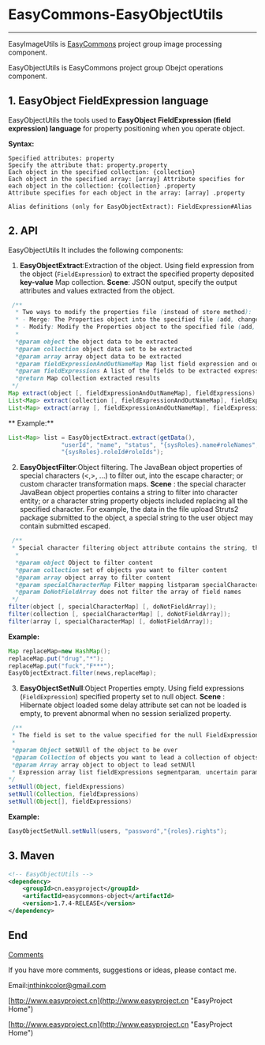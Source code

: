 # EasyCommons-EasyObjectUtils

---------------
EasyImageUtils is [EasyCommons](https://github.com/ushelp/EasyCommons "EasyCommons") project group image processing component. 


EasyObjectUtils is EasyCommons project group Obejct operations component. 

## 1. EasyObject FieldExpression language

EasyObjectUtils the tools used to **EasyObject FieldExpression (field expression) language** for property positioning when you operate object.

**Syntax:**
```
Specified attributes: property
Specify the attribute that: property.property
Each object in the specified collection: {collection}
Each object in the specified array: [array] Attribute specifies for each object in the collection: {collection} .property
Attribute specifies for each object in the array: [array] .property

Alias definitions (only for EasyObjectExtract): FieldExpression#Alias
```

## 2. API
EasyObjectUtils It includes the following components:
 
1. **EasyObjectExtract**:Extraction of the object. Using field expression from the object (`FieldExpression`) to extract the specified property deposited **key-value** Map collection.
 **Scene**: JSON output, specify the output attributes and values extracted from the object.
 ```JAVA
  /**
   * Two ways to modify the properties file (instead of store method):
   * - Merge: The Properties object into the specified file (add, change, delete)
   * - Modify: Modify the Properties object to the specified file (add, change, delete the original file does not include having a parameter)
   *
   *@param object the object data to be extracted
   *@param collection object data set to be extracted
   *@param array array object data to be extracted
   *@param fieldExpressionAndOutNameMap Map list field expression and output alias, optional default field expression name as the output name
   *@param fieldExpressions A list of the fields to be extracted expression, variable parameters, is case-sensitive; support hash character alias definition
   *@return Map collection extracted results
  */
 Map extract(object [, fieldExpressionAndOutNameMap], fieldExpressions)
 List<Map> extract(collection [, fieldExpressionAndOutNameMap], fieldExpressions)
 List<Map> extract(array [, fieldExpressionAndOutNameMap], fieldExpressions)
 ```
 ** Example:**
 ```JAVA
 List<Map> list = EasyObjectExtract.extract(getData(), 
 				"userId", "name", "status", "{sysRoles}.name#roleNames",
 				"{sysRoles}.roleId#roleIds");
 ```

2. **EasyObjectFilter**:Object filtering. The JavaBean object properties of special characters (<,>, ...) to filter out, into the escape character; or custom character transformation maps.
 **Scene** : the special character JavaBean object properties contains a string to filter into character entity; or a character string property objects included replacing all the specified character. For example, the data in the file upload Struts2 package submitted to the object, a special string to the user object may contain submitted escaped.
 ```JAVA
  /**
  * Special character filtering object attribute contains the string, the default Replace <,> is the character entity & lt ;, & gt
   *
   *@param object Object to filter content
   *@param collection set of objects you want to filter content
   *@param array object array to filter content
   *@param specialCharacterMap Filter mapping listparam specialCharacterMap custom (key for the character you want to filter, value character filtered)
   *@param DoNotFieldArray does not filter the array of field names
  */
 filter(object [, specialCharacterMap] [, doNotFieldArray]);
 filter(collection [, specialCharacterMap] [, doNotFieldArray]);
 filter(array [, specialCharacterMap] [, doNotFieldArray]);
 ```
 
  **Example:**
 ```JAVA
 Map replaceMap=new HashMap();
 replaceMap.put("drug","*");
 replaceMap.put("fuck","F***");
 EasyObjectExtract.filter(news,replaceMap);
 ```
 
3. **EasyObjectSetNull**:Object Properties empty. Using field expressions (`FieldExpression`) specified property set to null object.
   **Scene** : Hibernate object loaded some delay attribute set can not be loaded is empty, to prevent abnormal when no session serialized property.
 ```JAVA
  /**
  * The field is set to the value specified for the null FieldExpression
  *
  *@param Object setNUll of the object to be over
  *@param Collection of objects you want to lead a collection of objects setNUll
  *@param Array array object to object to lead setNUll
  * Expression array list fieldExpressions segmentparam, uncertain parameters
 */
 setNull(Object, fieldExpressions)
 setNull(Collection, fieldExpressions)
 setNull(Object[], fieldExpressions)
 ```
  **Example:**
 ```JAVA
 EasyObjectSetNull.setNull(users, "password","{roles}.rights");
 ```

## 3. Maven
```XML
<!-- EasyObjectUtils -->
<dependency>
	<groupId>cn.easyproject</groupId>
	<artifactId>easycommons-object</artifactId>
	<version>1.7.4-RELEASE</version>
</dependency>
```


## End

[Comments](http://www.easyproject.cn/easycommons/en/index.jsp#about 'Comments')

If you have more comments, suggestions or ideas, please contact me.

Email:<inthinkcolor@gmail.com>

[http://www.easyproject.cn](http://www.easyproject.cn "EasyProject Home")



[http://www.easyproject.cn](http://www.easyproject.cn "EasyProject Home")